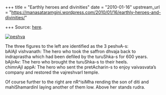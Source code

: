 +++
title = "Earthly heroes and divinities"
date = "2010-01-16"
upstream_url = "https://manasataramgini.wordpress.com/2010/01/16/earthly-heroes-and-divinities/"

+++
Source: [here](https://manasataramgini.wordpress.com/2010/01/16/earthly-heroes-and-divinities/).

[![peshva](https://i1.wp.com/farm5.static.flickr.com/4019/4278486398_992a75b7a1.jpg)](http://www.flickr.com/photos/24766652@N05/4278486398/ "peshva by somasushma, on Flickr")

The three figures to the left are identified as the 3 peshvA-s:  
bAlAjI vishvanath: The hero who took the saffron dhvaja back to
indraprastha which had been defiled by the turuShka-s for 600 years.  
bAjirAv: The hero who brought the turuShka-s to their heels.  
chimnAjI appA: The hero who sent the pretAcharin-s to enjoy vaivasvata’s
company and restored the vajreshvarI temple.

Of course further to the right are nR^isiMha rending the son of diti and
mahiShamardinI laying another of them low. Above her stands rudra.

